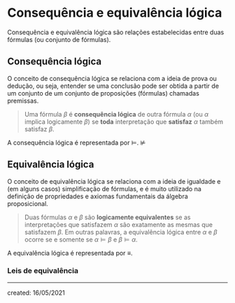 # Consequência e equivalência lógica
Consequência e equivalência lógica são relações estabelecidas entre duas fórmulas (ou conjunto de fórmulas).

## Consequência lógica
O conceito de consequência lógica se relaciona com a ideia de prova ou dedução, ou seja, entender se uma conclusão pode ser obtida a partir de um conjunto de um conjunto de proposições (fórmulas) chamadas premissas.

>Uma fórmula $\beta$ é **consequência lógica** de outra fórmula $\alpha$ (ou $\alpha$ implica logicamente $\beta$) se **toda** interpretação que **satisfaz** $\alpha$ também satisfaz $\beta$.

A consequência lógica é representada por $\vDash$.
$\nvDash$

## Equivalência lógica
O conceito de equivalência lógica se relaciona com a ideia de igualdade e (em alguns casos) simplificação de fórmulas, e é muito utilizado na definição de propriedades e axiomas fundamentais da álgebra proposicional.

>Duas fórmulas $\alpha$ e $\beta$ são **logicamente equivalentes** se as interpretações que satisfazem $\alpha$ são exatamente as mesmas que satisfazem $\beta$. Em outras palavras, a equivalência lógica entre $\alpha$ e $\beta$ ocorre se e somente se $\alpha \vDash \beta$ e $\beta \vDash \alpha$.

A equivalência lógica é representada por $\equiv$.

### Leis de equivalência

---

created: 16/05/2021
